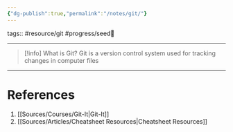 ```yaml
---
{"dg-publish":true,"permalink":"/notes/git/"}
---
```


tags:: #resource/git #progress/seed🌱 

---

> [!info] What is Git?
> Git is a version control system used for tracking changes in computer files


---
# References
1. [[Sources/Courses/Git-It\|Git-It]]
2. [[Sources/Articles/Cheatsheet Resources\|Cheatsheet Resources]]